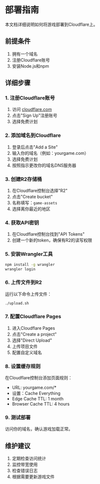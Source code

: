 # 部署指南

本文档详细说明如何将游戏部署到Cloudflare上。

## 前提条件

1. 拥有一个域名
2. 注册Cloudflare账号
3. 安装Node.js和npm

## 详细步骤

### 1. 注册Cloudflare账号

1. 访问 [cloudflare.com](https://cloudflare.com)
2. 点击"Sign Up"注册账号
3. 选择免费计划

### 2. 添加域名到Cloudflare

1. 登录后点击"Add a Site"
2. 输入你的域名（例如：yourgame.com）
3. 选择免费计划
4. 按照指示更改你的域名DNS服务器

### 3. 创建R2存储桶

1. 在Cloudflare控制台选择"R2"
2. 点击"Create bucket"
3. 名称填写：`game-assets`
4. 选择离你最近的地区

### 4. 获取API密钥

1. 在Cloudflare控制台找到"API Tokens"
2. 创建一个新的token，确保有R2的读写权限

### 5. 安装Wrangler工具

```bash
npm install -g wrangler
wrangler login
```

### 6. 上传文件到R2

运行以下命令上传文件：

```bash
./upload.sh
```

### 7. 配置Cloudflare Pages

1. 进入Cloudflare Pages
2. 点击"Create a project"
3. 选择"Direct Upload"
4. 上传项目文件
5. 配置自定义域名

### 8. 设置缓存规则

在Cloudflare控制台添加页面规则：
- URL: yourgame.com/*
- 设置：Cache Everything
- Edge Cache TTL: 1 month
- Browser Cache TTL: 4 hours

### 9. 测试部署

访问你的域名，确认游戏加载正常。

## 维护建议

1. 定期检查访问统计
2. 监控带宽使用
3. 检查错误日志
4. 根据需要更新游戏文件
